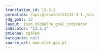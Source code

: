 ```yaml
---
translation_id: 13-3-1
permalink: /api/globalne/13/13-3-1.json
sdg_goal: 13
layout: json_globalne_goal_indicator
indicator: "13.3.1"
zmienne: ogółem
kategorie: null
source_url: www.stat.gov.pl
---
```

